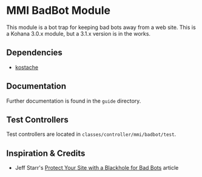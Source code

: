 # MMI BadBot Module

This module is a bot trap for keeping bad bots away from a web site.
This is a Kohana 3.0.x module, but a 3.1.x version is in the works. 

## Dependencies

* [kostache](https://github.com/zombor/KOstache)

## Documentation

Further documentation is found in the `guide` directory.

## Test Controllers

Test controllers are located in `classes/controller/mmi/badbot/test`.

## Inspiration &amp; Credits

* Jeff Starr's [Protect Your Site with a Blackhole for Bad Bots](http://perishablepress.com/press/2010/07/14/blackhole-bad-bots/) article
